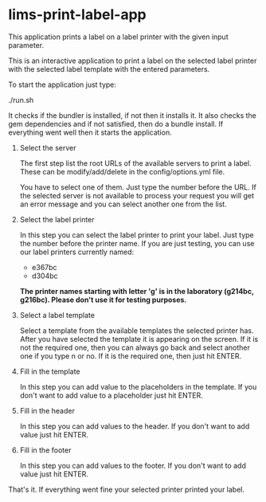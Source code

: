 lims-print-label-app
====================

This application prints a label on a label printer with the given input parameter.

This is an interactive application to print a label on the selected label printer
with the selected label template with the entered parameters.

To start the application just type:

./run.sh

It checks if the bundler is installed, if not then it installs it.
It also checks the gem dependencies and if not satisfied, then do a bundle install.
If everything went well then it starts the application.

1. Select the server
    
    The first step list the root URLs of the available servers to print a label.
These can be modify/add/delete in the config/options.yml file.
    
    You have to select one of them. Just type the number before the URL.
If the selected server is not available to process your request you will get
an error message and you can select another one from the list.

2. Select the label printer

    In this step you can select the label printer to print your label.
Just type the number before the printer name.
    If you are just testing, you can use our label printers currently named:
    * e367bc
    * d304bc

    **The printer names starting with letter 'g' is in the laboratory (g214bc, g216bc). Please don't use it for testing purposes.**

3. Select a label template

    Select a template from the available templates the selected printer has.
After you have selected the template it is appearing on the screen.
If it is not the required one, then you can always go back and select another
one if you type n or no. If it is the required one, then just hit ENTER.

4. Fill in the template

    In this step you can add value to the placeholders in the template.
If you don't want to add value to a placeholder just hit ENTER.

5. Fill in the header

    In this step you can add values to the header.
If you don't want to add value just hit ENTER.

6. Fill in the footer

    In this step you can add values to the footer.
If you don't want to add value just hit ENTER.

That's it.
If everything went fine your selected printer printed your label.
